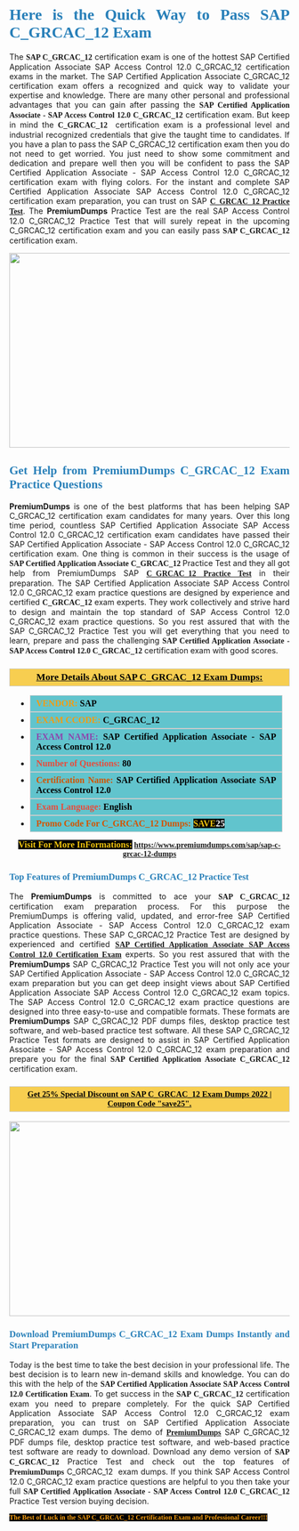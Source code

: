 <h1 style="text-align: justify;"><span style="color:#2980b9;"><span style="font-family:Georgia,serif;"><strong>Here is the Quick Way to Pass SAP C_GRCAC_12 Exam</strong></span></span></h1>

<p style="text-align: justify;">The <span style="font-family:Georgia,serif;"><strong>SAP C_GRCAC_12</strong></span> certification exam is one of the hottest SAP Certified Application Associate SAP Access Control 12.0 C_GRCAC_12 certification exams in the market. The SAP Certified Application Associate C_GRCAC_12 certification exam offers a recognized and quick way to validate your expertise and knowledge. There are many other personal and professional advantages that you can gain after passing the <span style="font-family:Georgia,serif;"><strong>SAP Certified Application Associate - SAP Access Control 12.0 C_GRCAC_12</strong></span> certification exam. But keep in mind the <span style="font-family:Georgia,serif;"><strong>C_GRCAC_12 </strong></span> certification exam is a professional level and industrial recognized credentials that give the taught time to candidates. If you have a plan to pass the SAP C_GRCAC_12 certification exam then you do not need to get worried. You just need to show some commitment and dedication and prepare well then you will be confident to pass the SAP Certified Application Associate - SAP Access Control 12.0 C_GRCAC_12 certification exam with flying colors. For the instant and complete SAP Certified Application Associate SAP Access Control 12.0 C_GRCAC_12 certification exam preparation, you can trust on SAP <span style="font-family:Georgia,serif;"><strong><a href="https://www.premiumdumps.com/sap/sap-c-grcac-12-dumps">C_GRCAC_12 Practice Test</a></strong></span>. The <strong>PremiumDumps</strong> Practice Test are the real SAP Access Control 12.0 C_GRCAC_12 Practice Test that will surely repeat in the upcoming C_GRCAC_12 certification exam and you can easily pass <span style="font-family:Georgia,serif;"><strong>SAP C_GRCAC_12</strong></span> certification exam.</p>

<p style="text-align: center;"><a href="https://www.premiumdumps.com/sap/sap-c-grcac-12-dumps"><img alt="" src="https://i.imgur.com/VJaqCPg.jpeg" style="width: 700px; height: 350px;" /></a></p>

<h2 style="text-align: justify;"><span style="color:#2980b9;"><span style="font-family:Georgia,serif;"><strong>Get Help from PremiumDumps C_GRCAC_12 Exam Practice Questions</strong> </span></span></h2>

<p style="text-align: justify;"><span style="font-size:14px;"><strong>PremiumDumps</strong></span> is one of the best platforms that has been helping SAP C_GRCAC_12 certification exam candidates for many years. Over this long time period, countless SAP Certified Application Associate SAP Access Control 12.0 C_GRCAC_12 certification exam candidates have passed their SAP Certified Application Associate - SAP Access Control 12.0 C_GRCAC_12 certification exam. One thing is common in their success is the usage of<span style="font-family:Georgia,serif;"><strong> SAP Certified Application Associate C_GRCAC_12 </strong></span>Practice Test and they all got help from PremiumDumps SAP <a href="https://www.premiumdumps.com/sap/sap-c-grcac-12-dumps"><span style="font-family:Georgia,serif;"><strong>C_GRCAC_12 Practice Test</strong></span></a> in their preparation. The SAP Certified Application Associate SAP Access Control 12.0 C_GRCAC_12 exam practice questions are designed by experience and certified <span style="font-family:Georgia,serif;"><strong> C_GRCAC_12</strong></span> exam experts. They work collectively and strive hard to design and maintain the top standard of SAP Access Control 12.0 C_GRCAC_12<strong> </strong>exam practice questions. So you rest assured that with the SAP C_GRCAC_12 Practice Test you will get everything that you need to learn, prepare and pass the challenging<span style="font-family:Georgia,serif;"><strong> SAP Certified Application Associate - SAP Access Control 12.0 C_GRCAC_12</strong></span> certification exam with good scores.</p>

<h3 style="background: #f7ce50; border: 1px solid rgb(204, 204, 204); padding: 5px 10px; text-align: center;"><span style="font-family:Georgia,serif;"><u><u><span style="color:#000000;"><span style="font-size:11pt"><span style="line-height:normal"><b><span style="font-size:13.0pt"><span cambria="">More Details About SAP C_GRCAC_12 Exam Dumps:</span></span></b></span></span></span></u></u></span></h3>

<ul>
	<li style="margin:0cm 10pt">
	<div style="background:#61c4cd; border: 1px solid rgb(204, 204, 204); padding: 5px 10px; text-align: justify;"><span style="font-family:Georgia,serif;"><span style="font-size:11pt"><span style="line-height:normal"><b><span style="font-size:12.0pt"><span new="" roman="" times=""><span style="color:#f39c12;">VENDOR:</span> <span style="color:#000000;">SAP</span></span></span></b></span></span></span></div>
	</li>
	<li style="margin:0cm 10pt">
	<div style="background: #61c4cd; border: 1px solid rgb(204, 204, 204); padding: 5px 10px; text-align: justify;"><span style="font-family:Georgia,serif;"><span style="font-size:11pt"><span style="line-height:normal"><b><span style="font-size:12.0pt"><span new="" roman="" times=""><span style="color:#f39c12;">EXAM CCODE:</span> <span style="color:#000000;">C_GRCAC_12</span></span></span></b></span></span></span></div>
	</li>
	<li style="margin:0cm 10pt">
	<div style="background: #61c4cd; border: 1px solid rgb(204, 204, 204); padding: 5px 10px; text-align: justify;"><span style="font-family:Georgia,serif;"><span style="font-size:11pt"><span style="line-height:normal"><b><span style="font-size:12.0pt"><span new="" roman="" times=""><span style="color:#8e44ad;">EXAM NAME:</span> <span style="color:#000000;">SAP Certified Application Associate - SAP Access Control 12.0</span></span></span></b></span></span></span></div>
	</li>
	<li style="margin:0cm 10pt">
	<div style="background: #61c4cd; border: 1px solid rgb(204, 204, 204); padding: 5px 10px;"><span style="font-family:Georgia,serif;"><span style="font-size:11pt"><span style="line-height:normal"><b><span style="font-size:12.0pt"><span new="" roman="" times=""><span style="color:#e74c3c;">Number of Questions:</span><span style="color:#000000;"><span style="color:#f1c40f;"> </span>80</span></span></span></b></span></span></span></div>
	</li>
	<li style="margin:0cm 10pt">
	<div style="background: #61c4cd; border: 1px solid rgb(204, 204, 204); padding: 5px 10px; text-align: justify;"><span style="font-family:Georgia,serif;"><span style="font-size:11pt"><span style="line-height:normal"><b><span style="font-size:12.0pt"><span new="" roman="" times=""><span style="color:#d35400;">Certification Name:</span> <span style="color:#000000;">SAP Certified Application Associate SAP Access Control 12.0</span></span></span></b></span></span></span></div>
	</li>
	<li style="margin:0cm 10pt">
	<div style="background: #61c4cd; border: 1px solid rgb(204, 204, 204); padding: 5px 10px; text-align: justify;"><span style="font-family:Georgia,serif;"><span style="font-size:11pt"><span style="line-height:normal"><b><span style="font-size:12.0pt"><span new="" roman="" times=""><span style="color:#e74c3c;">Exam Language:</span> <span style="color:#000000;">English</span></span></span></b></span></span></span></div>
	</li>
	<li style="margin:0cm 10pt">
	<div style="background: #61c4cd; border: 1px solid rgb(204, 204, 204); padding: 5px 10px;"><span style="font-family:Georgia,serif;"><span style="font-size:11pt"><span style="line-height:normal"><b><span style="font-size:12.0pt"><span new="" roman="" times=""><span style="color:#d35400;">Promo Code For C_GRCAC_12 Dumps:</span><span style="color:#f1c40f;"> <span style="background-color:#000000;">SAVE</span></span><span style="color:#ffffff;"><span style="background-color:#000000;">25</span></span></span></span></b></span></span></span></div>
	</li>
</ul>

<p style="text-align: center;"><span style="font-family:Georgia,serif;"><strong><span style="font-size:16px;"><span style="color:#f1c40f;"><span style="background-color:#000000;">Visit For More InFormations:</span></span></span> <a href="https://www.premiumdumps.com/sap/sap-c-grcac-12-dumps">https://www.premiumdumps.com/sap/sap-c-grcac-12-dumps</a></strong></span></p>

<h3 style="text-align: justify;"><span style="color:#2980b9;"><span style="font-family:Georgia,serif;"><span style="font-family:Georgia,serif;"><strong>Top Features of PremiumDumps C_GRCAC_12 Practice Test</strong></span></span></span></h3>

<p style="text-align: justify;">The <span style="font-size:14px;"><strong>PremiumDumps</strong></span> is committed to ace your<span style="font-family:Georgia,serif;"><strong> SAP C_GRCAC_12</strong></span> certification exam preparation process. For this purpose the PremiumDumps is offering valid, updated, and error-free SAP Certified Application Associate - SAP Access Control 12.0 C_GRCAC_12 exam practice questions. These SAP C_GRCAC_12 Practice Test are designed by experienced and certified <a href="https://www.premiumdumps.com/sap/sap-certified-application-associate-exam-dumps"><span style="font-family:Georgia,serif;"><strong>SAP Certified Application Associate SAP Access Control 12.0 Certification Exam</strong></span></a> experts. So you rest assured that with the <span style="font-size:14px;"><strong>PremiumDumps </strong></span>SAP C_GRCAC_12 Practice Test you will not only ace your SAP Certified Application Associate - SAP Access Control 12.0 C_GRCAC_12 exam preparation but you can get deep insight views about SAP Certified Application Associate SAP Access Control 12.0 C_GRCAC_12 exam topics. The SAP Access Control 12.0 C_GRCAC_12 exam practice questions are designed into three easy-to-use and compatible formats. These formats are <strong>PremiumDumps</strong> SAP C_GRCAC_12 PDF dumps files, desktop practice test software, and web-based practice test software. All these SAP C_GRCAC_12 Practice Test formats are designed to assist in SAP Certified Application Associate - SAP Access Control 12.0 C_GRCAC_12 exam preparation and prepare you for the final <span style="font-family:Georgia,serif;"><strong>SAP Certified Application Associate C_GRCAC_12</strong></span> certification exam.</p>

<h3 style="background: rgb(247, 206, 80); border: 1px solid rgb(204, 204, 204); padding: 5px 10px; text-align: center;"><span style="font-family:Georgia,serif;"><u><span style="color:#000000;"><span style="font-size:11pt;"><span style="line-height:normal;"><b><span cambria="">Get 25% Special Discount on SAP C_GRCAC_12 Exam Dumps 2022 | Coupon Code "save25".</span></b></span></span></span></u></span></h3>

<p style="text-align: center;"><strong><a href="https://www.premiumdumps.com/sap/sap-c-grcac-12-dumps"><img alt="" src="https://i.imgur.com/F18GQwv.jpeg" style="width: 700px; height: 350px;" /></a></strong></p>

<h3 style="text-align: justify;"><span style="color:#2980b9;"><span style="font-family:Georgia,serif;"><span style="font-family:Georgia,serif;"><strong>Download PremiumDumps C_GRCAC_12 Exam Dumps Instantly and Start Preparation</strong></span></span></span></h3>

<p style="text-align: justify;">Today is the best time to take the best decision in your professional life. The best decision is to learn new in-demand skills and knowledge. You can do this with the help of the <span style="font-family:Georgia,serif;"><strong>SAP Certified Application Associate SAP Access Control 12.0 Certification Exam</strong></span>. To get success in the <strong><span style="font-family:Georgia,serif;">SAP C_GRCAC_12</span></strong> certification exam you need to prepare completely. For the quick SAP Certified Application Associate SAP Access Control 12.0 C_GRCAC_12 exam preparation, you can trust on SAP Certified Application Associate C_GRCAC_12 exam dumps. The demo of <a href="https://www.premiumdumps.com/"><span style="font-family:Georgia,serif;"><strong><span style="font-size:14px;">PremiumDumps</span></strong></span></a> SAP C_GRCAC_12 PDF dumps file, desktop practice test software, and web-based practice test software are ready to download. Download any demo version of <span style="font-family:Georgia,serif;"><strong>SAP C_GRCAC_12</strong></span> Practice Test and check out the top features of <span style="font-size:14px;"><span style="font-family:Georgia,serif;"><strong>PremiumDumps</strong></span></span> C_GRCAC_12  exam dumps. If you think SAP Access Control 12.0 C_GRCAC_12 exam practice questions are helpful to you then take your full<span style="font-family:Georgia,serif;"><strong> SAP Certified Application Associate - SAP Access Control 12.0 C_GRCAC_12 </strong></span>Practice Test version buying decision.</p>

<p style="text-align: justify;"><span style="color:#f39c12;"><span style="font-size:12px;"><span style="font-family:Georgia,serif;"><strong><span style="background-color:#000000;">The Best of Luck in the SAP C_GRCAC_12 Certification Exam and Professional Career!!!</span></strong></span></span></span></p>
